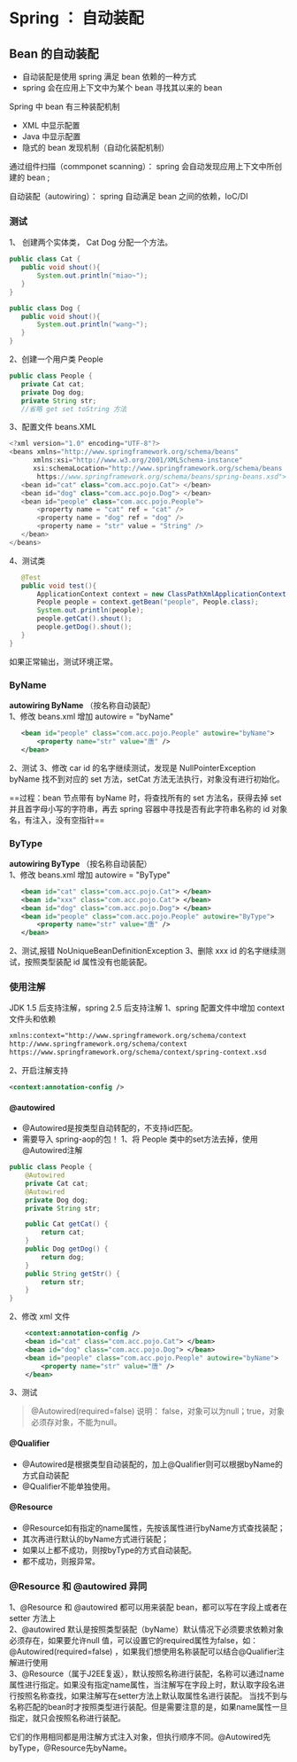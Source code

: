 # Spring ： 自动装配



## Bean 的自动装配

- 自动装配是使用 spring 满足 bean 依赖的一种方式
- spring 会在应用上下文中为某个 bean 寻找其以来的 bean

 Spring 中 bean 有三种装配机制
 - XML 中显示配置
 - Java 中显示配置
 - 隐式的 bean 发现机制（自动化装配机制）

 通过组件扫描（commponet scanning）： spring 会自动发现应用上下文中所创建的 bean ;

 自动装配（autowiring）： spring 自动满足 bean 之间的依赖，IoC/DI


 ### 测试

 1、 创建两个实体类， Cat Dog 分配一个方法。

 ```Java
public class Cat {
    public void shout(){
        System.out.println("miao~");
    }
}

 ```
 
 ```Java
public class Dog {
    public void shout(){
        System.out.println("wang~");
    }
}

 ```
2、创建一个用户类 People

 ```Java
public class People {
    private Cat cat;
    private Dog dog;
    private String str;
    //省略 get set toString 方法
 ```
3、配置文件 beans.XML
 
 ```Java
<?xml version="1.0" encoding="UTF-8"?>
<beans xmlns="http://www.springframework.org/schema/beans"
       xmlns:xsi="http://www.w3.org/2001/XMLSchema-instance"
       xsi:schemaLocation="http://www.springframework.org/schema/beans
        https://www.springframework.org/schema/beans/spring-beans.xsd">
    <bean id="cat" class="com.acc.pojo.Cat"> </bean>
    <bean id="dog" class="com.acc.pojo.Dog"> </bean>
    <bean id="people" class="com.acc.pojo.People">
        <property name = "cat" ref = "cat" />
        <property name = "dog" ref = "dog" />
        <property name = "str" value = "String" />
    </bean>
</beans>
 ```

 4、测试类
 ```Java
    @Test
    public void test(){
        ApplicationContext context = new ClassPathXmlApplicationContext("beans.xml");
        People people = context.getBean("people", People.class);
        System.out.println(people);
        people.getCat().shout();
        people.getDog().shout();
    }
}
 ```
如果正常输出，测试环境正常。

### ByName
**autowiring ByName** （按名称自动装配）  
1、修改 beans.xml 增加 autowire = "byName" 
 ```xml
    <bean id="people" class="com.acc.pojo.People" autowire="byName">
        <property name="str" value="唐" />
    </bean>
 ```
2、测试
3、修改 car id 的名字继续测试，发现是 NullPointerException byName 找不到对应的 set 方法，setCat 方法无法执行，对象没有进行初始化。

==过程：bean 节点带有 byName 时，将查找所有的 set 方法名，获得去掉 set 并且首字母小写的字符串，再去 spring 容器中寻找是否有此字符串名称的 id 对象名，有注入，没有空指针== 
 



 ### ByType
**autowiring ByType** （按名称自动装配）  
1、修改 beans.xml 增加 autowire = "ByType" 
 ```xml
    <bean id="cat" class="com.acc.pojo.Cat"> </bean>
    <bean id="xxx" class="com.acc.pojo.Cat"> </bean>
    <bean id="dog" class="com.acc.pojo.Dog"> </bean>
    <bean id="people" class="com.acc.pojo.People" autowire="ByType">
        <property name="str" value="唐" />
    </bean>
 ```
2、测试,报错 NoUniqueBeanDefinitionException
3、删除 xxx id 的名字继续测试，按照类型装配 id 属性没有也能装配。



### 使用注解
JDK 1.5 后支持注解，spring 2.5 后支持注解
1、spring 配置文件中增加 context 文件头和依赖
 ```xml
xmlns:context="http://www.springframework.org/schema/context
http://www.springframework.org/schema/context
https://www.springframework.org/schema/context/spring-context.xsd
 ```
2、开启注解支持

```xml
<context:annotation-config />
```


#### @autowired

- @Autowired是按类型自动转配的，不支持id匹配。
- 需要导入 spring-aop的包！
1、将 People 类中的set方法去掉，使用@Autowired注解
```Java
public class People {
    @Autowired
    private Cat cat;
    @Autowired
    private Dog dog;
    private String str;

    public Cat getCat() {
        return cat;
    }
    public Dog getDog() {
        return dog;
    }
    public String getStr() {
        return str;
    }
}
```
2、修改 xml 文件
```xml
    <context:annotation-config />
    <bean id="cat" class="com.acc.pojo.Cat"> </bean>
    <bean id="dog" class="com.acc.pojo.Dog"> </bean>
    <bean id="people" class="com.acc.pojo.People" autowire="byName">
        <property name="str" value="唐" />
    </bean>
```
3、测试

> @Autowired(required=false) 说明： false，对象可以为null；true，对象必须存对象，不能为null。

#### @Qualifier
- @Autowired是根据类型自动装配的，加上@Qualifier则可以根据byName的方式自动装配
- @Qualifier不能单独使用。



#### @Resource
- @Resource如有指定的name属性，先按该属性进行byName方式查找装配；
- 其次再进行默认的byName方式进行装配；
- 如果以上都不成功，则按byType的方式自动装配。
- 都不成功，则报异常。


### @Resource 和 @autowired 异同
1、@Resource 和 @autowired 都可以用来装配 bean，都可以写在字段上或者在 setter 方法上  
2、@autowired 默认是按照类型装配（byName）默认情况下必须要求依赖对象必须存在，如果要允许null 值，可以设置它的required属性为false，如：@Autowired(required=false) ，如果我们想使用名称装配可以结合@Qualifier注解进行使用  
3、@Resource（属于J2EE复返），默认按照名称进行装配，名称可以通过name属性进行指定。如果没有指定name属性，当注解写在字段上时，默认取字段名进行按照名称查找，如果注解写在setter方法上默认取属性名进行装配。 当找不到与名称匹配的bean时才按照类型进行装配。但是需要注意的是，如果name属性一旦指定，就只会按照名称进行装配。

它们的作用相同都是用注解方式注入对象，但执行顺序不同。@Autowired先byType，@Resource先byName。